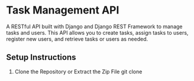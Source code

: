 # Task Management API

A RESTful API built with Django and Django REST Framework to manage tasks and users. This API allows you to create tasks, assign tasks to users, register new users, and retrieve tasks or users as needed.

## Setup Instructions

1. Clone the Repository or Extract the Zip File
   git clone <repository-url>

